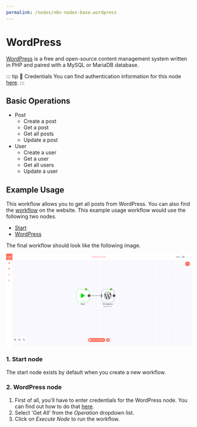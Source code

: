 ```yaml
---
permalink: /nodes/n8n-nodes-base.wordpress
---
```


# WordPress

[WordPress](https://wordpress.org/) is a free and open-source content management system written in PHP and paired with a MySQL or MariaDB database.

::: tip 🔑 Credentials
You can find authentication information for this node [here](../../../credentials/WordPress/README.md).
:::

## Basic Operations

- Post
    - Create a post
    - Get a post
    - Get all posts
    - Update a post
- User
	- Create a user
	- Get a user
	- Get all users
	- Update a user

## Example Usage

This workflow allows you to get all posts from WordPress. You can also find the [workflow](https://n8n.io/workflows/546) on the website. This example usage workflow would use the following two nodes.
- [Start](../../core-nodes/Start/README.md)
- [WordPress]()

The final workflow should look like the following image.

![A workflow with the WordPress node](./workflow.png)

### 1. Start node

The start node exists by default when you create a new workflow.

### 2. WordPress node

1. First of all, you'll have to enter credentials for the WordPress node. You can find out how to do that [here](../../../credentials/WordPress/README.md).
2. Select 'Get All' from the *Operation* dropdown list.
3. Click on *Execute Node* to run the workflow.
